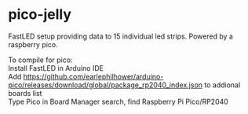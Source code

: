 # pico-jelly

FastLED setup providing data to 15 individual led strips. Powered by a raspberry pico.

To compile for pico:<br>
Install FastLED in Arduino IDE<br>
Add https://github.com/earlephilhower/arduino-pico/releases/download/global/package_rp2040_index.json to addional boards list<br>
Type Pico in Board Manager search, find Raspberry Pi Pico/RP2040<br>
